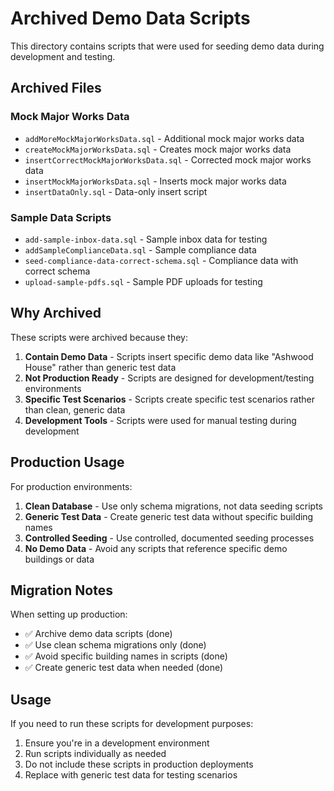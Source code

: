 # Archived Demo Data Scripts

This directory contains scripts that were used for seeding demo data during development and testing.

## Archived Files

### Mock Major Works Data
- `addMoreMockMajorWorksData.sql` - Additional mock major works data
- `createMockMajorWorksData.sql` - Creates mock major works data
- `insertCorrectMockMajorWorksData.sql` - Corrected mock major works data
- `insertMockMajorWorksData.sql` - Inserts mock major works data
- `insertDataOnly.sql` - Data-only insert script

### Sample Data Scripts
- `add-sample-inbox-data.sql` - Sample inbox data for testing
- `addSampleComplianceData.sql` - Sample compliance data
- `seed-compliance-data-correct-schema.sql` - Compliance data with correct schema
- `upload-sample-pdfs.sql` - Sample PDF uploads for testing

## Why Archived

These scripts were archived because they:

1. **Contain Demo Data** - Scripts insert specific demo data like "Ashwood House" rather than generic test data
2. **Not Production Ready** - Scripts are designed for development/testing environments
3. **Specific Test Scenarios** - Scripts create specific test scenarios rather than clean, generic data
4. **Development Tools** - Scripts were used for manual testing during development

## Production Usage

For production environments:

1. **Clean Database** - Use only schema migrations, not data seeding scripts
2. **Generic Test Data** - Create generic test data without specific building names
3. **Controlled Seeding** - Use controlled, documented seeding processes
4. **No Demo Data** - Avoid any scripts that reference specific demo buildings or data

## Migration Notes

When setting up production:
- ✅ Archive demo data scripts (done)
- ✅ Use clean schema migrations only (done)
- ✅ Avoid specific building names in scripts (done)
- ✅ Create generic test data when needed (done)

## Usage

If you need to run these scripts for development purposes:

1. Ensure you're in a development environment
2. Run scripts individually as needed
3. Do not include these scripts in production deployments
4. Replace with generic test data for testing scenarios
